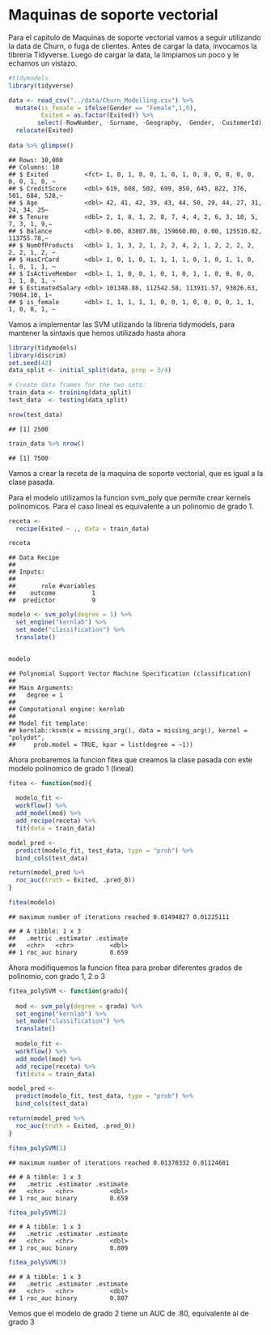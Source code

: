 Maquinas de soporte vectorial
================

Para el capitulo de Maquinas de soporte vectorial vamos a seguir
utilizando la data de Churn, o fuga de clientes. Antes de cargar la
data, invocamos la tibreria Tidyverse. Luego de cargar la data, la
limpiamos un poco y le echamos un vistazo.

``` r
#tidymodels
library(tidyverse)

data <- read_csv("../data/Churn_Modelling.csv") %>% 
  mutate(is_female = ifelse(Gender == "Female",1,0),
         Exited = as.factor(Exited)) %>% 
        select(-RowNumber, -Surname, -Geography, -Gender, -CustomerId) %>% 
  relocate(Exited)
 
data %>% glimpse()
```

    ## Rows: 10,000
    ## Columns: 10
    ## $ Exited          <fct> 1, 0, 1, 0, 0, 1, 0, 1, 0, 0, 0, 0, 0, 0, 0, 0, 1, 0, ~
    ## $ CreditScore     <dbl> 619, 608, 502, 699, 850, 645, 822, 376, 501, 684, 528,~
    ## $ Age             <dbl> 42, 41, 42, 39, 43, 44, 50, 29, 44, 27, 31, 24, 34, 25~
    ## $ Tenure          <dbl> 2, 1, 8, 1, 2, 8, 7, 4, 4, 2, 6, 3, 10, 5, 7, 3, 1, 9,~
    ## $ Balance         <dbl> 0.00, 83807.86, 159660.80, 0.00, 125510.82, 113755.78,~
    ## $ NumOfProducts   <dbl> 1, 1, 3, 2, 1, 2, 2, 4, 2, 1, 2, 2, 2, 2, 2, 2, 1, 2, ~
    ## $ HasCrCard       <dbl> 1, 0, 1, 0, 1, 1, 1, 1, 0, 1, 0, 1, 1, 0, 1, 0, 1, 1, ~
    ## $ IsActiveMember  <dbl> 1, 1, 0, 0, 1, 0, 1, 0, 1, 1, 0, 0, 0, 0, 1, 1, 0, 1, ~
    ## $ EstimatedSalary <dbl> 101348.88, 112542.58, 113931.57, 93826.63, 79084.10, 1~
    ## $ is_female       <dbl> 1, 1, 1, 1, 1, 0, 0, 1, 0, 0, 0, 0, 1, 1, 1, 0, 0, 1, ~

Vamos a implementar las SVM utilizando la libreria tidymodels, para
mantener la sintaxis que hemos utilizado hasta ahora

``` r
library(tidymodels)
library(discrim) 
set.seed(42)
data_split <- initial_split(data, prop = 3/4)

# Create data frames for the two sets:
train_data <- training(data_split)
test_data  <- testing(data_split)

nrow(test_data)
```

    ## [1] 2500

``` r
train_data %>% nrow()
```

    ## [1] 7500

Vamos a crear la receta de la maquina de soporte vectorial, que es igual
a la clase pasada.

Para el modelo utilizamos la funcion svm\_poly que permite crear kernels
polinomicos. Para el caso lineal es equivalente a un polinomio de grado
1.

``` r
receta <- 
  recipe(Exited ~ ., data = train_data) 

receta
```

    ## Data Recipe
    ## 
    ## Inputs:
    ## 
    ##       role #variables
    ##    outcome          1
    ##  predictor          9

``` r
modelo <- svm_poly(degree = 1) %>% 
  set_engine("kernlab") %>% 
  set_mode("classification") %>% 
  translate()


modelo
```

    ## Polynomial Support Vector Machine Specification (classification)
    ## 
    ## Main Arguments:
    ##   degree = 1
    ## 
    ## Computational engine: kernlab 
    ## 
    ## Model fit template:
    ## kernlab::ksvm(x = missing_arg(), data = missing_arg(), kernel = "polydot", 
    ##     prob.model = TRUE, kpar = list(degree = ~1))

Ahora probaremos la funcion fitea que creamos la clase pasada con este
modelo polinomico de grado 1 (lineal)

``` r
fitea <- function(mod){
  
  modelo_fit <- 
  workflow() %>% 
  add_model(mod) %>% 
  add_recipe(receta) %>% 
  fit(data = train_data)

model_pred <- 
  predict(modelo_fit, test_data, type = "prob") %>% 
  bind_cols(test_data) 

return(model_pred %>% 
  roc_auc(truth = Exited, .pred_0))
}

fitea(modelo)
```

    ## maximum number of iterations reached 0.01494827 0.01225111

    ## # A tibble: 1 x 3
    ##   .metric .estimator .estimate
    ##   <chr>   <chr>          <dbl>
    ## 1 roc_auc binary         0.659

Ahora modifiquemos la funcion fitea para probar diferentes grados de
polinomio, con grado 1, 2 o 3

``` r
fitea_polySVM <- function(grado){
  
  mod <- svm_poly(degree = grado) %>% 
  set_engine("kernlab") %>% 
  set_mode("classification") %>% 
  translate()
  
  modelo_fit <- 
  workflow() %>% 
  add_model(mod) %>% 
  add_recipe(receta) %>% 
  fit(data = train_data)

model_pred <- 
  predict(modelo_fit, test_data, type = "prob") %>% 
  bind_cols(test_data) 

return(model_pred %>% 
  roc_auc(truth = Exited, .pred_0))
}

fitea_polySVM(1)
```

    ## maximum number of iterations reached 0.01370332 0.01124681

    ## # A tibble: 1 x 3
    ##   .metric .estimator .estimate
    ##   <chr>   <chr>          <dbl>
    ## 1 roc_auc binary         0.659

``` r
fitea_polySVM(2)
```

    ## # A tibble: 1 x 3
    ##   .metric .estimator .estimate
    ##   <chr>   <chr>          <dbl>
    ## 1 roc_auc binary         0.809

``` r
fitea_polySVM(3)
```

    ## # A tibble: 1 x 3
    ##   .metric .estimator .estimate
    ##   <chr>   <chr>          <dbl>
    ## 1 roc_auc binary         0.807

Vemos que el modelo de grado 2 tiene un AUC de .80, equivalente al de
grado 3

